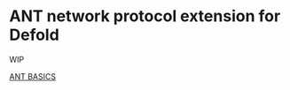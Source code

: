 # ANT network protocol extension for Defold
WIP

[ANT BASICS](https://www.thisisant.com/developer/ant/ant-basics/)
